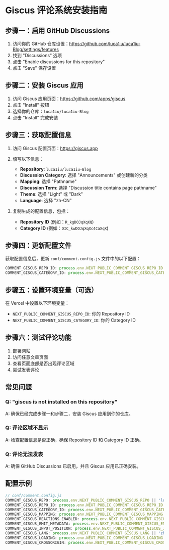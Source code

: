 # Giscus 评论系统安装指南

## 步骤一：启用 GitHub Discussions

1. 访问你的 GitHub 仓库设置：https://github.com/luca1iu/luca1iu-Blog/settings/features
2. 找到 "Discussions" 选项
3. 点击 "Enable discussions for this repository"
4. 点击 "Save" 保存设置

## 步骤二：安装 Giscus 应用

1. 访问 Giscus 应用页面：https://github.com/apps/giscus
2. 点击 "Install" 按钮
3. 选择你的仓库：`luca1iu/luca1iu-Blog`
4. 点击 "Install" 完成安装

## 步骤三：获取配置信息

1. 访问 Giscus 配置页面：https://giscus.app
2. 填写以下信息：
   - **Repository**: `luca1iu/luca1iu-Blog`
   - **Discussion Category**: 选择 "Announcements" 或创建新的分类
   - **Mapping**: 选择 "Pathname"
   - **Discussion Term**: 选择 "Discussion title contains page pathname"
   - **Theme**: 选择 "Light" 或 "Dark"
   - **Language**: 选择 "zh-CN"

3. 复制生成的配置信息，包括：
   - **Repository ID** (例如：`R_kgDOJqXqXQ`)
   - **Category ID** (例如：`DIC_kwDOJqXqXc4CaXqX`)

## 步骤四：更新配置文件

获取配置信息后，更新 `conf/comment.config.js` 文件中的以下配置：

```javascript
COMMENT_GISCUS_REPO_ID: process.env.NEXT_PUBLIC_COMMENT_GISCUS_REPO_ID || '你的Repository ID',
COMMENT_GISCUS_CATEGORY_ID: process.env.NEXT_PUBLIC_COMMENT_GISCUS_CATEGORY_ID || '你的Category ID',
```

## 步骤五：设置环境变量（可选）

在 Vercel 中设置以下环境变量：

- `NEXT_PUBLIC_COMMENT_GISCUS_REPO_ID`: 你的 Repository ID
- `NEXT_PUBLIC_COMMENT_GISCUS_CATEGORY_ID`: 你的 Category ID

## 步骤六：测试评论功能

1. 部署网站
2. 访问任意文章页面
3. 查看页面底部是否出现评论区域
4. 尝试发表评论

## 常见问题

### Q: "giscus is not installed on this repository"
A: 确保已经完成步骤一和步骤二，安装 Giscus 应用到你的仓库。

### Q: 评论区域不显示
A: 检查配置信息是否正确，确保 Repository ID 和 Category ID 正确。

### Q: 评论无法发表
A: 确保 GitHub Discussions 已启用，并且 Giscus 应用已正确安装。

## 配置示例

```javascript
// conf/comment.config.js
COMMENT_GISCUS_REPO: process.env.NEXT_PUBLIC_COMMENT_GISCUS_REPO || 'luca1iu/luca1iu-Blog',
COMMENT_GISCUS_REPO_ID: process.env.NEXT_PUBLIC_COMMENT_GISCUS_REPO_ID || 'R_kgDOJqXqXQ',
COMMENT_GISCUS_CATEGORY_ID: process.env.NEXT_PUBLIC_COMMENT_GISCUS_CATEGORY_ID || 'DIC_kwDOJqXqXc4CaXqX',
COMMENT_GISCUS_MAPPING: process.env.NEXT_PUBLIC_COMMENT_GISCUS_MAPPING || 'pathname',
COMMENT_GISCUS_REACTIONS_ENABLED: process.env.NEXT_PUBLIC_COMMENT_GISCUS_REACTIONS_ENABLED || '1',
COMMENT_GISCUS_EMIT_METADATA: process.env.NEXT_PUBLIC_COMMENT_GISCUS_EMIT_METADATA || '0',
COMMENT_GISCUS_INPUT_POSITION: process.env.NEXT_PUBLIC_COMMENT_GISCUS_INPUT_POSITION || 'bottom',
COMMENT_GISCUS_LANG: process.env.NEXT_PUBLIC_COMMENT_GISCUS_LANG || 'zh-CN',
COMMENT_GISCUS_LOADING: process.env.NEXT_PUBLIC_COMMENT_GISCUS_LOADING || 'lazy',
COMMENT_GISCUS_CROSSORIGIN: process.env.NEXT_PUBLIC_COMMENT_GISCUS_CROSSORIGIN || 'anonymous',
``` 